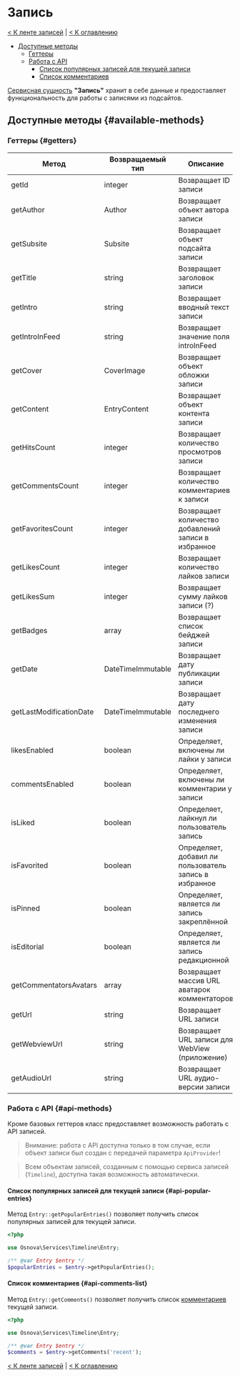 # Запись

[< К ленте записей](timeline.md) | [< К оглавлению](readme.md)

- [Доступные методы](#available-methods)
    - [Геттеры](#getters)
    - [Работа с API](#api-methods)
        - [Список популярных записей для текущей записи](#api-popular-entries)
        - [Список комментариев](#api-comments-list)

[Сервисная сущность](entities.md) **"Запись"** хранит в себе данные и 
предоставляет функциональность для работы с записями из подсайтов.

## Доступные методы {#available-methods}

### Геттеры {#getters}

| Метод                   | Возвращаемый тип  | Описание                                               |
|-------------------------|-------------------|--------------------------------------------------------|
| getId                   | integer           | Возвращает ID записи                                   |
| getAuthor               | Author            | Возвращает объект автора записи                        |
| getSubsite              | Subsite           | Возвращает объект подсайта записи                      |
| getTitle                | string            | Возвращает заголовок записи                            |
| getIntro                | string            | Возвращает вводный текст записи                        |
| getIntroInFeed          | string            | Возвращает значение поля introInFeed                   |
| getCover                | CoverImage        | Возвращает объект обложки записи                       |
| getContent              | EntryContent      | Возвращает объект контента записи                      |
| getHitsCount            | integer           | Возвращает количество просмотров записи                |
| getCommentsCount        | integer           | Возвращает количество комментариев к записи            |
| getFavoritesCount       | integer           | Возвращает количество добавлений записи в избранное    |
| getLikesCount           | integer           | Возвращает количество лайков записи                    |
| getLikesSum             | integer           | Возвращает сумму лайков записи (?)                     |
| getBadges               | array             | Возвращает список бейджей записи                       |
| getDate                 | DateTimeImmutable | Возвращает дату публикации записи                      |
| getLastModificationDate | DateTimeImmutable | Возвращает дату последнего изменения записи            |
| likesEnabled            | boolean           | Определяет, включены ли лайки у записи                 |
| commentsEnabled         | boolean           | Определяет, включены ли комментарии у записи           |
| isLiked                 | boolean           | Определяет, лайкнул ли пользователь запись             |
| isFavorited             | boolean           | Определяет, добавил ли пользователь запись в избранное |
| isPinned                | boolean           | Определяет, является ли запись закреплённой            |
| isEditorial             | boolean           | Определяет, является ли запись редакционной            |
| getCommentatorsAvatars  | array             | Возвращает массив URL аватарок комментаторов           |
| getUrl                  | string            | Возвращает URL записи                                  |
| getWebviewUrl           | string            | Возвращает URL записи для WebView (приложение)         |
| getAudioUrl             | string            | Возвращает URL аудио-версии записи                     |

### Работа с API {#api-methods}

Кроме базовых геттеров класс предоставляет возможность работать с API записей.

> Внимание: работа с API доступна только в том случае, если объект записи
> был создан с передачей параметра `ApiProvider`!

> Всем объектам записей, созданным с помощью сервиса записей (`Timeline`),
> доступна такая возможность автоматически.

#### Список популярных записей для текущей записи {#api-popular-entries}

Метод `Entry::getPopularEntries()` позволяет получить список популярных записей
для текущей записи.

```php
<?php

use Osnova\Services\Timeline\Entry;

/** @var Entry $entry */
$popularEntries = $entry->getPopularEntries();
```

#### Список комментариев {#api-comments-list}

Метод `Entry::getComments()` позволяет получить список [комментариев](comment.md)
текущей записи.

```php
<?php

use Osnova\Services\Timeline\Entry;

/** @var Entry $entry */
$comments = $entry->getComments('recent');
```

[< К ленте записей](timeline.md) | [< К оглавлению](readme.md)
